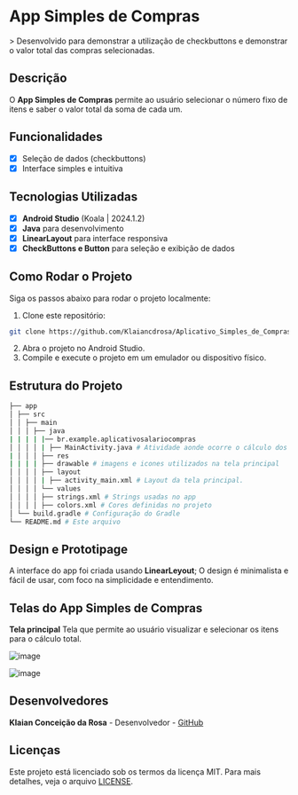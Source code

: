 # **App Simples de Compras**
&gt; Desenvolvido para demonstrar a utilização de checkbuttons e demonstrar o valor total das compras selecionadas.

## Descrição
O **App Simples de Compras** permite ao usuário selecionar o número fixo de itens e saber o valor total da soma de cada um.

## Funcionalidades
- [x] Seleção de dados (checkbuttons)
- [x] Interface simples e intuitiva

## Tecnologias Utilizadas
- [x] **Android Studio** (Koala | 2024.1.2)
- [x] **Java** para desenvolvimento
- [x] **LinearLayout** para interface responsiva
- [x] **CheckButtons e Button** para seleção e exibição de dados
      
## Como Rodar o Projeto
Siga os passos abaixo para rodar o projeto localmente:

1. Clone este repositório:
```bash
git clone https://github.com/Klaiancdrosa/Aplicativo_Simples_de_Compras.git
```
2. Abra o projeto no Android Studio.
3. Compile e execute o projeto em um emulador ou dispositivo físico.
   
## Estrutura do Projeto
```bash
├── app
│ ├── src
│ │ ├── main
│ │ │ ├── java
| | | | |── br.example.aplicativosalariocompras
│ │ │ │ | ├── MainActivity.java # Atividade aonde ocorre o cálculo dos itens.
| │ │ │ ├── res
| | | | ├── drawable # imagens e icones utilizados na tela principal
│ │ │ │ ├── layout
│ │ │ │ | ├── activity_main.xml # Layout da tela principal.
│ │ │ │ └── values
│ │ │ │ ├── strings.xml # Strings usadas no app
│ │ │ │ ├── colors.xml # Cores definidas no projeto
│ └── build.gradle # Configuração do Gradle
└── README.md # Este arquivo
```

## Design e Prototipage
A interface do app foi criada usando **LinearLeyout**;
O design é minimalista e fácil de usar, com foco na simplicidade e entendimento.

## Telas do App Simples de Compras
**Tela principal**
Tela que permite ao usuário visualizar e selecionar os itens para o cálculo total.

![image](https://github.com/user-attachments/assets/d180f470-94e4-4cc1-a942-3d9bca38b83c)

![image](https://github.com/user-attachments/assets/955f7004-f9c0-458a-8670-38d9f5c56f8c)

## Desenvolvedores
**Klaian Conceição da Rosa** - Desenvolvedor - [GitHub](https://github.com/Klaiancdrosa)

## Licenças
Este projeto está licenciado sob os termos da licença MIT. Para mais detalhes, veja o arquivo
[LICENSE](LICENSE).
